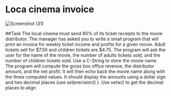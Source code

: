 # Loca cinema invoice
![Screenshot (31)](https://user-images.githubusercontent.com/68082619/169051191-12f3bbbd-9421-439e-a2bd-765198dfdffa.png)




##Task 
The  local  cinema  must  send  80%  of  its  ticket  receipts  to  the  movie  distributor.  The  manager  has 
asked you to write a small program that will print an invoice for weekly ticket income and profits 
for a given movie.
Adult  tickets  sell  for  $7.50  and  children  tickets  are  $4.75.  The  program  will  ask  the  user  for  the 
name of the movie, the number of adults tickets sold, and the number of children tickets sold. Use 
a C-String to store the movie name.
The program will compute the gross box office revenue, the distributor amount, and the net profit. 
It will then echo back the movie name along with the three computed values. It should display the 
amounts  using  a  dollar  sign  and  two  decimal  places  (use  setprecision()  ).  Use  setw()  to  get  the 
decimal places to align




